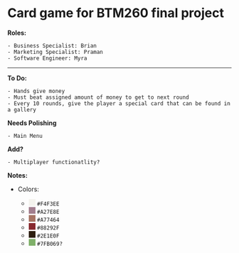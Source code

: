# Card game for BTM260 final project

**Roles:**

    - Business Specialist: Brian
    - Marketing Specialist: Praman
    - Software Engineer: Myra

---

**To Do:**

    - Hands give money
    - Must beat assigned amount of money to get to next round
    - Every 10 rounds, give the player a special card that can be found in a gallery

**Needs Polishing**

    - Main Menu

**Add?**

    - Multiplayer functionatlity?

**Notes:**

- Colors:

    - <span style="display:inline-block;width:15px;height:15px;background-color:#F4F3EE;"></span> `#F4F3EE`
    - <span style="display:inline-block;width:15px;height:15px;background-color:#A27E8E;"></span> `#A27E8E`
    - <span style="display:inline-block;width:15px;height:15px;background-color:#A77464;"></span> `#A77464`
    - <span style="display:inline-block;width:15px;height:15px;background-color:#88292F;"></span> `#88292F`
    - <span style="display:inline-block;width:15px;height:15px;background-color:#2E1E0F;"></span> `#2E1E0F`
    - <span style="display:inline-block;width:15px;height:15px;background-color:#7FB069;"></span> `#7FB069?`